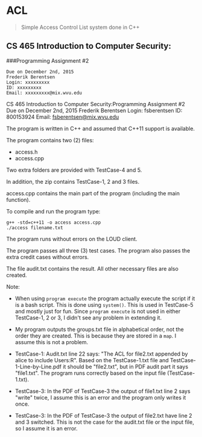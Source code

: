 # ACL

> Simple Access Control List system done in C++

## CS 465 Introduction to Computer Security:
###Programming Assignment #2

	Due on December 2nd, 2015
	Frederik Berentsen
	Login: xxxxxxxxx
	ID: xxxxxxxxx
	Email: xxxxxxxxx@mix.wvu.edu

CS 465 Introduction to Computer Security:Programming Assignment #2
Due on December 2nd, 2015
Frederik Berentsen
Login: fsberentsen
ID: 800153924
Email: fsberentsen@mix.wvu.edu

The program is written in C++ and assumed that C++11 support is available.

The program contains two (2) files:
- access.h
- access.cpp

Two extra folders are provided with TestCase-4 and 5.

In addition, the zip contains TestCase-1, 2 and 3 files.

access.cpp contains the main part of the program (including the main function).

To compile and run the program type:

	g++ -std=c++11 -o access access.cpp
	./access filename.txt

The program runs without errors on the LOUD client.

The program passes all three (3) test cases. The program also passes the extra credit cases without errors.

The file audit.txt contains the result. All other necessary files are also created.

Note:

- When using ``program execute`` the program actually execute the script if it is a bash script. This is done using ``system()``. This is used in TestCase-5 and mostly just for fun. Since ``program execute`` is not used in either TestCase-1, 2 or 3, I didn't see any problem in extending it. 


- My program outputs the groups.txt file in alphabetical order, not the order they are created. This is because they are stored in a ``map``. I assume this is not a problem.

- TestCase-1: Audit.txt line 22 says: "The ACL for file2.txt appended by alice to include Users:R". Based on the TestCase-1.txt file and TestCase-1-Line-by-Line.pdf it should be "file2.txt", but in PDF audit part it says "file1.txt". The program runs correctly based on the input file (TestCase-1.txt).

- TestCase-3: In the PDF of TestCase-3 the output of file1.txt line 2 says "write" twice, I assume this is an error and the program only writes it once.

- TestCase-3: In the PDF of TestCase-3 the output of file2.txt have line 2 and 3 switched. This is not the case for the audit.txt file or the input file, so I assume it is an error.

